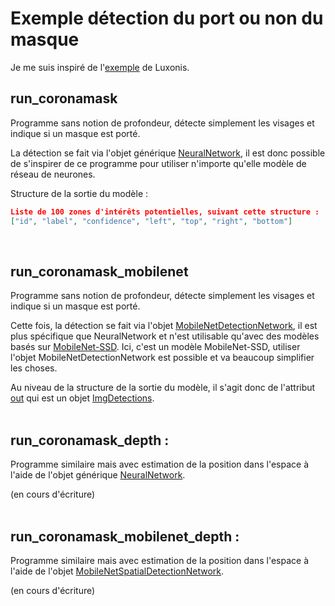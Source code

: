 # Exemple détection du port ou non du masque

Je me suis inspiré de l'[exemple](https://github.com/luxonis/depthai-experiments/tree/master/gen2-coronamask) de Luxonis.


## run_coronamask
Programme sans notion de profondeur, détecte simplement les visages et indique si un masque est porté.

La détection se fait via l'objet générique [NeuralNetwork](https://docs.luxonis.com/projects/api/en/latest/references/python/#depthai.NeuralNetwork), il est donc possible de s'inspirer de ce programme pour utiliser n'importe qu'elle modèle de réseau de neurones.

Structure de la sortie du modèle :
```json
Liste de 100 zones d'intérêts potentielles, suivant cette structure :
["id", "label", "confidence", "left", "top", "right", "bottom"]
```
<br>


## run_coronamask_mobilenet
Programme sans notion de profondeur, détecte simplement les visages et indique si un masque est porté.

Cette fois, la détection se fait via l'objet [MobileNetDetectionNetwork](https://docs.luxonis.com/projects/api/en/latest/references/python/#depthai.MobileNetDetectionNetwork), il est plus spécifique que NeuralNetwork et n'est utilisable qu'avec des modèles basés sur [MobileNet-SSD](https://docs.openvinotoolkit.org/latest/omz_models_model_mobilenet_ssd.html). Ici, c'est un modèle MobileNet-SSD, utiliser l'objet MobileNetDetectionNetwork est possible et va beaucoup simplifier les choses.

Au niveau de la structure de la sortie du modèle, il s'agit donc de l'attribut [out](https://docs.luxonis.com/projects/api/en/latest/references/python/#depthai.DetectionNetwork.out) qui est un objet [ImgDetections](https://docs.luxonis.com/projects/api/en/latest/references/python/#depthai.ImgDetections).
<br><br>


## run_coronamask_depth : 
Programme similaire mais avec estimation de la position dans l'espace à l'aide de l'objet générique [NeuralNetwork](https://docs.luxonis.com/projects/api/en/latest/references/python/#depthai.NeuralNetwork).

(en cours d'écriture)
<br><br>


## run_coronamask_mobilenet_depth : 
Programme similaire mais avec estimation de la position dans l'espace à l'aide de l'objet [MobileNetSpatialDetectionNetwork](https://docs.luxonis.com/projects/api/en/latest/references/python/#depthai.MobileNetSpatialDetectionNetwork).

(en cours d'écriture)